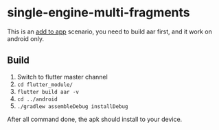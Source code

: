 # single-engine-multi-fragments

This is an [add to app](https://flutter.dev/docs/development/add-to-app/android/project-setup) scenario, you need to build aar first, and it work on android only.
## Build
1. Switch to flutter master channel
2. `cd flutter_module/`
3. `flutter build aar -v`
4. `cd ../android`
5. `./gradlew assembleDebug installDebug`

After all command done, the apk should install to your device.